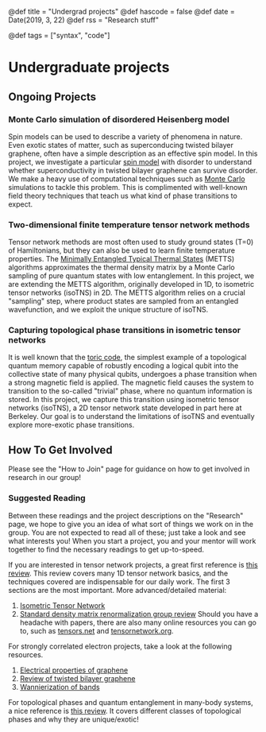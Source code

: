 @def title = "Undergrad projects"
@def hascode = false
@def date = Date(2019, 3, 22)
@def rss = "Research stuff"

@def tags = ["syntax", "code"]

# Undergraduate projects

## Ongoing Projects

### Monte Carlo simulation of disordered Heisenberg model
Spin models can be used to describe a variety of phenomena in nature. Even exotic states of matter, such as superconducing twisted bilayer graphene, often have a simple description as an effective spin model. In this project, we investigate a particular [spin model](https://en.wikipedia.org/wiki/Quantum_Heisenberg_model) with disorder to understand whether superconductivity in twisted bilayer graphene can survive disorder.
We make a heavy use of computational techniques such as [Monte Carlo](https://en.wikipedia.org/wiki/Monte_Carlo_method) simulations to tackle this problem. This is complimented with well-known field theory techniques that teach us what kind of phase transitions to expect.
### Two-dimensional finite temperature tensor network methods
Tensor network methods are most often used to study ground states (T=0) of Hamiltonians, but they can also be used to learn finite temperature properties. The [Minimally Entangled Typical Thermal States](https://arxiv.org/abs/1002.1305) (METTS) algorithms approximates the thermal density matrix by a Monte Carlo sampling of pure quantum states with low entanglement. In this project, we are extending the METTS algorithm, originally developed in 1D, to isometric tensor networks (isoTNS) in 2D. The METTS algorithm relies on a crucial "sampling" step, where product states are sampled from an entangled wavefunction, and we exploit the unique structure of isoTNS.
### Capturing topological phase transitions in isometric tensor networks
It is well known that the [toric code](https://en.wikipedia.org/wiki/Toric_code), the simplest example of a topological quantum memory capable of robustly encoding a logical qubit into the collective state of many physical qubits, undergoes a phase transition when a strong magnetic field is applied. The magnetic field causes the system to transition to the so-called "trivial" phase, where no quantum information is stored. In this project, we capture this transition using isometric tensor networks (isoTNS), a 2D tensor network state developed in part here at Berkeley. Our goal is to understand the limitations of isoTNS and eventually explore more-exotic phase transitions.
## How To Get Involved
Please see the "How to Join" page for guidance on how to get involved in research in our group!

### Suggested Reading
Between these readings and the project descriptions on the "Research" page, we hope to give you an idea of what sort of things we work on in the group. You are not expected to read all of these; just take a look and see what interests you! When you start a project, you and your mentor will work together to find the necessary readings to get up-to-speed.

If you are interested in tensor network projects, a great first reference is [this review](https://scipost.org/SciPostPhysLectNotes.5). This review covers many 1D tensor network basics, and the techniques covered are indispensable for our daily work. The first 3 sections are the most important.
More advanced/detailed material:
1. [Isometric Tensor Network](https://arxiv.org/abs/2112.08394)
2. [Standard density matrix renormalization group review](https://arxiv.org/abs/1008.3477)
Should you have a headache with papers, there are also many online resources you can go to, such as [tensors.net](https://www.tensors.net/) and [tensornetwork.org](https://tensornetwork.org/).

For strongly correlated electron projects, take a look at the following resources.
1. [Electrical properties of graphene](https://arxiv.org/abs/0709.1163)
2. [Review of twisted bilayer graphene](https://arxiv.org/abs/2105.08858)
3. [Wannierization of bands](https://journals.aps.org/rmp/abstract/10.1103/RevModPhys.84.1419)

For topological phases and quantum entanglement in many-body systems, a nice reference is [this review](https://arxiv.org/abs/1610.03911). It covers different classes of topological phases and why they are unique/exotic!
